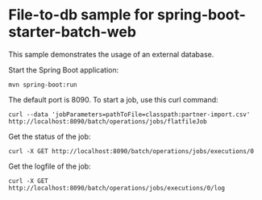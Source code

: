File-to-db sample for spring-boot-starter-batch-web
=============================
This sample demonstrates the usage of an external database. 

Start the Spring Boot application:

```shell
mvn spring-boot:run
```

The default port is 8090. To start a job, use this curl command:

```shell
curl --data 'jobParameters=pathToFile=classpath:partner-import.csv' http://localhost:8090/batch/operations/jobs/flatfileJob
```

Get the status of the job:

```shell
curl -X GET http://localhost:8090/batch/operations/jobs/executions/0
```

Get the logfile of the job:

```shell
curl -X GET http://localhost:8090/batch/operations/jobs/executions/0/log
```